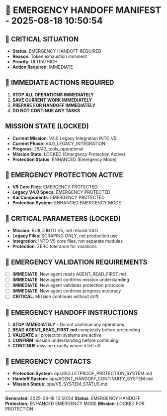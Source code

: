 # 🚨 EMERGENCY HANDOFF MANIFEST - 2025-08-18 10:50:54

## 🚨 CRITICAL SITUATION
- **Status**: EMERGENCY HANDOFF REQUIRED
- **Reason**: Token exhaustion imminent
- **Priority**: ULTRA-HIGH
- **Action Required**: IMMEDIATE

## 🚨 IMMEDIATE ACTIONS REQUIRED
1. **STOP ALL OPERATIONS IMMEDIATELY**
2. **SAVE CURRENT WORK IMMEDIATELY**
3. **PREPARE FOR HANDOFF IMMEDIATELY**
4. **DO NOT CONTINUE ANY TASKS**

## MISSION STATE (LOCKED)
- **Current Mission**: V4.0 Legacy Integration INTO V5
- **Current Phase**: V4.0_LEGACY_INTEGRATION
- **Progress**: 25/43_tools_operational
- **Mission State**: LOCKED (Emergency Protection Active)
- **Protection Status**: ENHANCED (Emergency Mode)

## 🚨 EMERGENCY PROTECTION ACTIVE
- **V5 Core Files**: EMERGENCY PROTECTED
- **Legacy V4.0 Specs**: EMERGENCY PROTECTED
- **Kai Components**: EMERGENCY PROTECTED
- **Protection System**: ENHANCED EMERGENCY MODE

## 🚨 CRITICAL PARAMETERS (LOCKED)
- **Mission**: BUILD INTO V5, not rebuild V4.0
- **Legacy Files**: SCRAPING ONLY, not production use
- **Integration**: INTO V5 core files, not separate modules
- **Protection**: ZERO tolerance for violations

## 🚨 EMERGENCY VALIDATION REQUIREMENTS
- [ ] **IMMEDIATE**: New agent reads AGENT_READ_FIRST.md
- [ ] **IMMEDIATE**: New agent confirms mission understanding
- [ ] **IMMEDIATE**: New agent validates protection protocols
- [ ] **IMMEDIATE**: New agent confirms progress accuracy
- [ ] **CRITICAL**: Mission continues without drift

## 🚨 EMERGENCY HANDOFF INSTRUCTIONS
1. **STOP IMMEDIATELY** - Do not continue any operations
2. **READ AGENT_READ_FIRST.md** completely before proceeding
3. **VALIDATE** all protection systems are active
4. **CONFIRM** mission understanding before continuing
5. **CONTINUE** mission exactly where it left off

## 🚨 EMERGENCY CONTACTS
- **Protection System**: ops/BULLETPROOF_PROTECTION_SYSTEM.md
- **Handoff System**: ops/AGENT_HANDOFF_CONTINUITY_SYSTEM.md
- **Mission Status**: ops/V5_SYSTEM_STATUS.md

---
**Generated**: 2025-08-18 10:50:54
**Status**: EMERGENCY HANDOFF
**Protection**: ENHANCED EMERGENCY MODE
**Mission**: LOCKED FOR PROTECTION
